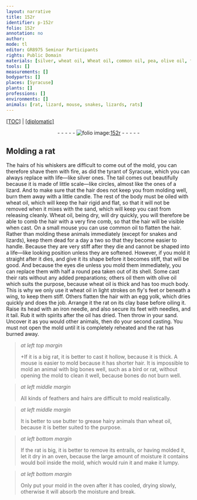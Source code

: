 ```yaml
---
layout: narrative
title: 152r
identifier: p-152r
folio: 152r
annotation: no
author:
mode: tl
editor: GR8975 Seminar Participants
rights: Public Domain
materials: [silver, wheat oil, Wheat oil, common oil, pea, olive oil, fly, egg yolk, clay, iron, spirits, oil, butter]
tools: []
measurements: []
bodyparts: []
places: [Syracuse]
plants: []
professions: []
environments: []
animals: [rat, lizard, mouse, snakes, lizards, rats]
---
```


<p><a href="{{ site.baseurl }}/translation/">[TOC]</a> | <a href="{{ site.baseurl }}/texts/p-152r_tc/" target="_blank">[diplomatic]</a></p><div class="folio" align="center">- - - - - <a href="http://gallica.bnf.fr/ark:/12148/btv1b10500001g/f309.image" target="_blank"><img src="https://cu-mkp.github.io/2017-workshop-edition/assets/photo-icon.png" alt="folio image: " style="display:inline-block; margin-bottom:-3px;"/>152r</a> - - - - - </div>  
  

## Molding a <span class="al">rat</span>

 
The hairs of his whiskers are difficult to come out of the mold, you can therefore shave them with fire, as did the tyrant of <span class="pl">Syracuse</span>, which you can always replace with life—like <span class="m">silver</span> ones. The tail comes out beautifully because it is made of little scale—like circles, almost like the ones of a <span class="al">lizard</span>. And to make sure that the hair does not keep you from molding well, burn them away with a little candle. The rest of the body must be oiled with <span class="m">wheat oil</span>, which will keep the hair rigid and flat, so that it will not be removed when it mixes with the sand, which will keep you cast from releasing cleanly. <span class="m">Wheat oil</span>, being dry, will dry quickly, you will therefore be able to comb the hair with a very fine comb, so that the hair will be visible when cast. On a small <span class="al">mouse</span> you can use <span class="m">common oil</span> to flatten the hair. Rather than molding these animals immediately (except for <span class="al">snakes</span> and <span class="al">lizards</span>), keep them dead for a day a two so that they become easier to handle. Because they are very stiff after they die and cannot be shaped into a life—like looking position unless they are softened. However, if you mold it straight after it dies, and give it its shape before it becomes stiff, that will be good. And because the eyes die unless you mold them immediately, you can replace them with half a round <span class="m">pea</span> taken out of its shell. Some cast their <span class="al">rats</span> without any added preparations; others oil them with <span class="m">olive oil</span> which suits the purpose, because <span class="m">wheat oil</span> is thick and has too much body. This is why we only use it <span class="sup">wheat oil</span> in light strokes on <span class="m">fly</span>'s feet or beneath a wing, to keep them stiff. Others flatten the hair with an <span class="m">egg yolk</span>, which dries quickly and does the job. Arrange it <span class="sup">the <span class="al">rat</span></span> on its <span class="m">clay</span> base before oiling it. Raise its head with an <span class="m">iron</span> needle, and also secure its feet with needles, and it tail. Rub it with <span class="m">spirits</span> after the <span class="m">oil</span> has dried. Then throw in your sand. Uncover it as you would other animals, then do your second casting. You must not open the mold until it is completely reheated and the <span class="al">rat</span> has burned away.
 
> *at left top margin*
> 
> 
> \+If it is a big <span class="al">rat</span>, it is better to cast it hollow, because it is thick. A <span class="al">mouse</span> is easier to mold because it has shorter hair. It is impossible to mold an animal with big bones well, such as a bird or <span class="al">rat</span>, without opening the mold to clean it well, because bones do not burn well.
 
> *at left middle margin*
> 
> 
> All kinds of feathers and hairs are difficult to mold realistically.
 
> *at left middle margin*
> 
> 
> It is better to use <span class="m">butter</span> to grease hairy animals than <span class="m">wheat oil</span>, because it is better suited to the purpose.
 
> *at left bottom margin*
> 
> 
> If the <span class="al">rat</span> is big, it is better to remove its entrails, or having molded it, let it dry in an oven, because the large amount of moisture it contains would boil inside the mold, which would ruin it and make it lumpy.
 
> *at left bottom margin*
> 
> 
> Only put your mold in the oven after it has cooled, drying slowly, otherwise it will absorb the moisture and break.

